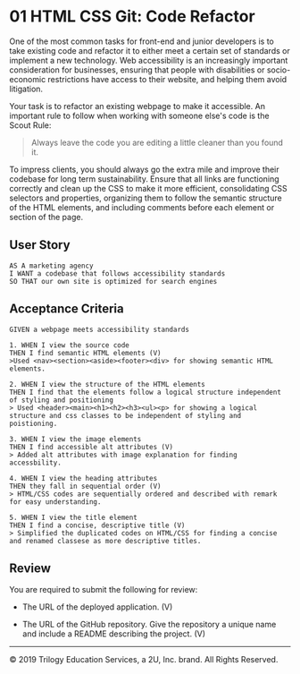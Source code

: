 # 01 HTML CSS Git: Code Refactor

One of the most common tasks for front-end and junior developers is to take existing code and refactor it to either meet a certain set of standards or implement a new technology. Web accessibility is an increasingly important consideration for businesses, ensuring that people with disabilities or socio-economic restrictions have access to their website, and helping them avoid litigation.

Your task is to refactor an existing webpage to make it accessible. An important rule to follow when working with someone else's code is the Scout Rule:

> Always leave the code you are editing a little cleaner than you found it.

To impress clients, you should always go the extra mile and improve their codebase for long term sustainability. Ensure that all links are functioning correctly and clean up the CSS to make it more efficient, consolidating CSS selectors and properties, organizing them to follow the semantic structure of the HTML elements, and including comments before each element or section of the page.

## User Story

```
AS A marketing agency
I WANT a codebase that follows accessibility standards
SO THAT our own site is optimized for search engines
```

## Acceptance Criteria

```
GIVEN a webpage meets accessibility standards

1. WHEN I view the source code
THEN I find semantic HTML elements (V)
>Used <nav><section><aside><footer><div> for showing semantic HTML elements. 

2. WHEN I view the structure of the HTML elements
THEN I find that the elements follow a logical structure independent of styling and positioning
> Used <header><main><h1><h2><h3><ul><p> for showing a logical structure and css classes to be independent of styling and poistioning.  

3. WHEN I view the image elements
THEN I find accessible alt attributes (V)
> Added alt attributes with image explanation for finding accessbility.  

4. WHEN I view the heading attributes
THEN they fall in sequential order (V)
> HTML/CSS codes are sequentially ordered and described with remark for easy understanding.

5. WHEN I view the title element
THEN I find a concise, descriptive title (V)
> Simplified the duplicated codes on HTML/CSS for finding a concise and renamed classese as more descriptive titles.
```

## Review

You are required to submit the following for review:

* The URL of the deployed application. (V)

* The URL of the GitHub repository. Give the repository a unique name and include a README describing the project. (V)

- - -
© 2019 Trilogy Education Services, a 2U, Inc. brand. All Rights Reserved.
